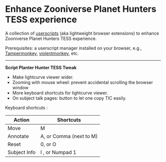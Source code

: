 # Enhance Zooniverse Planet Hunters TESS experience

A collection of [userscripts](https://en.wikipedia.org/wiki/Userscript) (aka lightweight browser extensions) to enhance Zooniverse Planet Hunters TESS experience.

Prerequisites: a userscript manager installed on your browser, e.g., [Tampermonkey](https://www.tampermonkey.net/), [violentmonkey](https://violentmonkey.github.io/), etc.

---

**Script Planter Hunter TESS Tweak**
- Make lightcurve viewer wider.
- Zooming with mouse wheel: prevent accidental scrolling the browser window
- More keyboard shortcuts for lightcurve viewer.
- On subject talk pages: button to let one copy TIC easily.

Keyboard shortcuts :

Action | Shortcuts
-------|----------
Move   | M
Annotate | A, or Comma (next to M)
Reset | 0, or O
Subject Info| I , or Numpad 1

